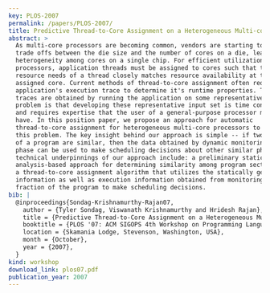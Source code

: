 ```yaml
---
key: PLOS-2007
permalink: /papers/PLOS-2007/
title: Predictive Thread-to-Core Assignment on a Heterogeneous Multi-core Processor
abstract: >
  As multi-core processors are becoming common, vendors are starting to explore
  trade offs between the die size and the number of cores on a die, leading to
  heterogeneity among cores on a single chip. For efficient utilization of these
  processors, application threads must be assigned to cores such that the
  resource needs of a thread closely matches resource availability at the
  assigned core. Current methods of thread-to-core assignment often require
  application's execution trace to determine it's runtime properties. These
  traces are obtained by running the application on some representative input. A
  problem is that developing these representative input set is time consuming,
  and requires expertise that the user of a general-purpose processor may not
  have. In this position paper, we propose an approach for automatic
  thread-to-core assignment for heterogeneous multi-core processors to address
  this problem. The key insight behind our approach is simple -- if two phases
  of a program are similar, then the data obtained by dynamic monitoring of one
  phase can be used to make scheduling decisions about other similar phases. The
  technical underpinnings of our approach include: a preliminary static
  analysis-based approach for determining similarity among program sections, and
  a thread-to-core assignment algorithm that utilizes the statically generated
  information as well as execution information obtained from monitoring a small
  fraction of the program to make scheduling decisions.
bib: |
  @inproceedings{Sondag-Krishnamurthy-Rajan07,
    author = {Tyler Sondag, Viswanath Krishnamurthy and Hridesh Rajan},
    title = {Predictive Thread-to-Core Assignment on a Heterogeneous Multi-core Processor},
    booktitle = {PLOS '07: ACM SIGOPS 4th Workshop on Programming Languages and Operating Systems},
    location = {Skamania Lodge, Stevenson, Washington, USA},
    month = {October},
    year = {2007},
  }
kind: workshop
download_link: plos07.pdf
publication_year: 2007
---
```

